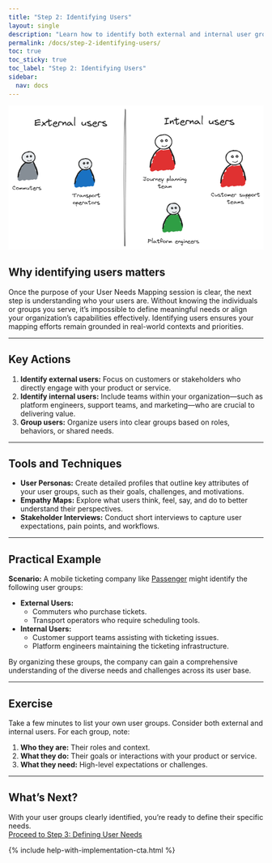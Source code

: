 ```yaml
---
title: "Step 2: Identifying Users"
layout: single
description: "Learn how to identify both external and internal user groups to build a meaningful User Needs Map."
permalink: /docs/step-2-identifying-users/
toc: true
toc_sticky: true
toc_label: "Step 2: Identifying Users"
sidebar:
  nav: docs
---
```


![Users](/assets/images/unm-sample-users.png)

## Why identifying users matters

Once the purpose of your User Needs Mapping session is clear, the next step is understanding who your users are. Without knowing the individuals or groups you serve, it’s impossible to define meaningful needs or align your organization’s capabilities effectively. Identifying users ensures your mapping efforts remain grounded in real-world contexts and priorities.

---

## Key Actions

1. **Identify external users:** Focus on customers or stakeholders who directly engage with your product or service.
2. **Identify internal users:** Include teams within your organization—such as platform engineers, support teams, and marketing—who are crucial to delivering value.
3. **Group users:** Organize users into clear groups based on roles, behaviors, or shared needs.

---

## Tools and Techniques

- **User Personas:** Create detailed profiles that outline key attributes of your user groups, such as their goals, challenges, and motivations.
- **Empathy Maps:** Explore what users think, feel, say, and do to better understand their perspectives.
- **Stakeholder Interviews:** Conduct short interviews to capture user expectations, pain points, and workflows.

---

## Practical Example

**Scenario:** A mobile ticketing company like [Passenger](/docs/examples/passenger) might identify the following user groups:

- **External Users:**
  - Commuters who purchase tickets.
  - Transport operators who require scheduling tools.
- **Internal Users:**
  - Customer support teams assisting with ticketing issues.
  - Platform engineers maintaining the ticketing infrastructure.

By organizing these groups, the company can gain a comprehensive understanding of the diverse needs and challenges across its user base.

---

## Exercise

Take a few minutes to list your own user groups. Consider both external and internal users. For each group, note:

1. **Who they are:** Their roles and context.
2. **What they do:** Their goals or interactions with your product or service.
3. **What they need:** High-level expectations or challenges.

---

## What’s Next?

With your user groups clearly identified, you’re ready to define their specific needs.  
[Proceed to Step 3: Defining User Needs](/docs/step-3-defining-user-needs)

{% include help-with-implementation-cta.html %}

